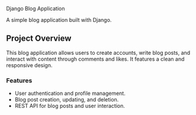  Django Blog Application

A simple blog application built with Django.

## Project Overview
This blog application allows users to create accounts, write blog posts, and interact with content through comments and likes. It features a clean and responsive design.

### Features
- User authentication and profile management.
- Blog post creation, updating, and deletion.
- REST API for blog posts and user interaction.
